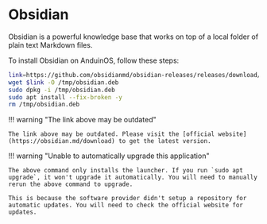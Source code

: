 # Obsidian

Obsidian is a powerful knowledge base that works on top of a local folder of plain text Markdown files.

To install Obsidian on AnduinOS, follow these steps:

```bash title="Install Obsidian"
link=https://github.com/obsidianmd/obsidian-releases/releases/download/v1.7.7/obsidian_1.7.7_amd64.deb
wget $link -O /tmp/obsidian.deb
sudo dpkg -i /tmp/obsidian.deb
sudo apt install --fix-broken -y
rm /tmp/obsidian.deb
```

!!! warning "The link above may be outdated"

    The link above may be outdated. Please visit the [official website](https://obsidian.md/download) to get the latest version.

!!! warning "Unable to automatically upgrade this application"

    The above command only installs the launcher. If you run `sudo apt upgrade`, it won't upgrade it automatically. You will need to manually rerun the above command to upgrade.

    This is because the software provider didn't setup a repository for automatic updates. You will need to check the official website for updates.
